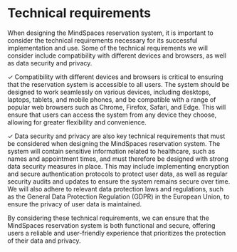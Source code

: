 # Technical requirements

When designing the MindSpaces reservation system, it is important to consider the technical requirements necessary for its successful implementation and use. Some of the technical requirements we will consider include compatibility with different devices and browsers, as well as data security and privacy.

✓ Compatibility with different devices and browsers is critical to ensuring that the reservation system is accessible to all users. The system should be designed to work seamlessly on various devices, including desktops, laptops, tablets, and mobile phones, and be compatible with a range of popular web browsers such as Chrome, Firefox, Safari, and Edge. This will ensure that users can access the system from any device they choose, allowing for greater flexibility and convenience.

✓ Data security and privacy are also key technical requirements that must be considered when designing the MindSpaces reservation system. The system will contain sensitive information related to healthcare, such as names and appointment times, and must therefore be designed with strong data security measures in place. This may include implementing encryption and secure authentication protocols to protect user data, as well as regular security audits and updates to ensure the system remains secure over time. We will also adhere to relevant data protection laws and regulations, such as the General Data Protection Regulation (GDPR) in the European Union, to ensure the privacy of user data is maintained.

By considering these technical requirements, we can ensure that the MindSpaces reservation system is both functional and secure, offering users a reliable and user-friendly experience that prioritizes the protection of their data and privacy.